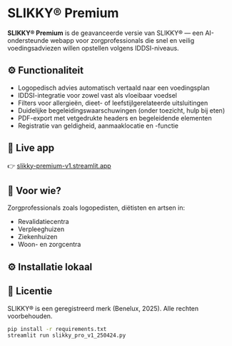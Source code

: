 # SLIKKY® Premium

**SLIKKY® Premium** is de geavanceerde versie van SLIKKY® — een AI-ondersteunde webapp voor zorgprofessionals die snel en veilig voedingsadviezen willen opstellen volgens IDDSI-niveaus.

## ⚙️ Functionaliteit

- Logopedisch advies automatisch vertaald naar een voedingsplan
- IDDSI-integratie voor zowel vast als vloeibaar voedsel
- Filters voor allergieën, dieet- of leefstijlgerelateerde uitsluitingen
- Duidelijke begeleidingswaarschuwingen (onder toezicht, hulp bij eten)
- PDF-export met vetgedrukte headers en begeleidende elementen
- Registratie van geldigheid, aanmaaklocatie en -functie

## 🚀 Live app

👉 [slikky-premium-v1.streamlit.app](https://slikky-premium-v1.streamlit.app)

## 🧪 Voor wie?

Zorgprofessionals zoals logopedisten, diëtisten en artsen in:

- Revalidatiecentra
- Verpleeghuizen
- Ziekenhuizen
- Woon- en zorgcentra

## ⚙️ Installatie lokaal

## 📄 Licentie

SLIKKY® is een geregistreerd merk (Benelux, 2025). Alle rechten voorbehouden.


```bash
pip install -r requirements.txt
streamlit run slikky_pro_v1_250424.py
